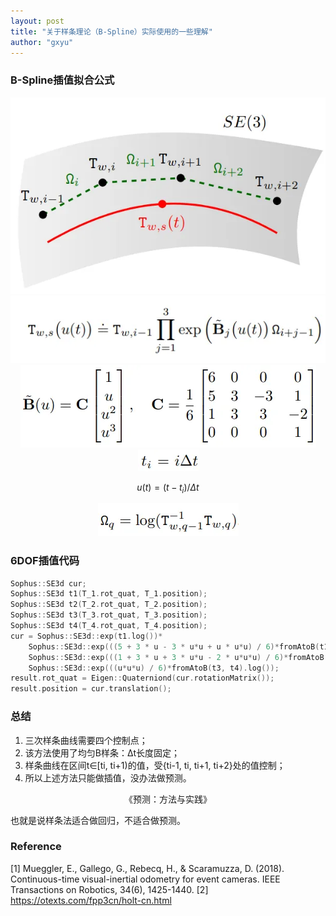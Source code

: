 ```yaml
---
layout: post
title: "关于样条理论（B-Spline）实际使用的一些理解"
author: "gxyu"
---
```

### B-Spline插值拟合公式

<div align=center>
<img src="../images/b-spline.png"/>
</div> 
 <div align=center>
<img src="../images/b-spline-f1.png"/>
</div> 
<div align=center>
<img src="../images/b-spline-f2.png"/>
</div> 
<div align=center>
<img src="../images/b-spline-f3.png"/>
</div> 

$$u(t)=(t-t_i)/{\Delta}t$$

<div align=center>
<img src="../images/b-spline-f4.png"/>
</div> 

### 6DOF插值代码
``` c++
Sophus::SE3d cur;
Sophus::SE3d t1(T_1.rot_quat, T_1.position);
Sophus::SE3d t2(T_2.rot_quat, T_2.position);
Sophus::SE3d t3(T_3.rot_quat, T_3.position);
Sophus::SE3d t4(T_4.rot_quat, T_4.position);	
cur = Sophus::SE3d::exp(t1.log())*
    Sophus::SE3d::exp(((5 + 3 * u - 3 * u*u + u * u*u) / 6)*fromAtoB(t1, t2).log())*
    Sophus::SE3d::exp(((1 + 3 * u + 3 * u*u - 2 * u*u*u) / 6)*fromAtoB(t2, t3).log())*
    Sophus::SE3d::exp(((u*u*u) / 6)*fromAtoB(t3, t4).log());
result.rot_quat = Eigen::Quaterniond(cur.rotationMatrix());
result.position = cur.translation();
```

### 总结
1. 三次样条曲线需要四个控制点；
2. 该方法使用了均匀B样条：Δt长度固定；
3. 样条曲线在区间t∈[ti, ti+1)的值，受{ti-1, ti, ti+1, ti+2}处的值控制；
4. 所以上述方法只能做插值，没办法做预测。


<center>《预测：方法与实践》</center>

也就是说样条法适合做回归，不适合做预测。

### Reference
[1] Mueggler, E., Gallego, G., Rebecq, H., & Scaramuzza, D. (2018). Continuous-time visual-inertial odometry for event cameras. IEEE Transactions on Robotics, 34(6), 1425-1440.
[2] https://otexts.com/fpp3cn/holt-cn.html